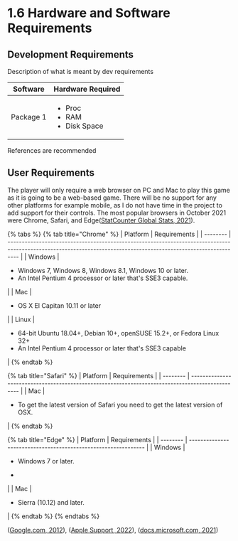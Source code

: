 # 1.6 Hardware and Software Requirements

## Development Requirements

Description of what is meant by dev requirements

| Software  | Hardware Required                                     |
| --------- | ----------------------------------------------------- |
| Package 1 | <ul><li>Proc</li><li>RAM</li><li>Disk Space</li></ul> |

References are recommended

## User Requirements

The player will only require a web browser on PC and Mac to play this game as it is going to be a web-based game.  There will be no support for any other platforms for example mobile, as I do not have time in the project to add support for their controls.  The most popular browsers in October 2021 were Chrome, Safari, and Edge([StatCounter Global Stats, 2021](../hardware-and-software-requirements-references.md)).

{% tabs %}
{% tab title="Chrome" %}
| Platform | Requirements                                                                                                                                                     |
| -------- | ---------------------------------------------------------------------------------------------------------------------------------------------------------------- |
| Windows  | <ul><li>Windows 7, Windows 8, Windows 8.1, Windows 10 or later.</li><li>An Intel Pentium 4 processor or later that's SSE3 capable.</li></ul>                     |
| Mac      | <p></p><ul><li>OS X El Capitan 10.11 or later</li></ul>                                                                                                          |
| Linux    | <p></p><ul><li>64-bit Ubuntu 18.04+, Debian 10+, openSUSE 15.2+, or Fedora Linux 32+</li><li>An Intel Pentium 4 processor or later that's SSE3 capable</li></ul> |
{% endtab %}

{% tab title="Safari" %}
| Platform | Requirements                                                                                     |
| -------- | ------------------------------------------------------------------------------------------------ |
| Mac      | <ul><li>To get the latest version of Safari you need to get the latest version of OSX.</li></ul> |
{% endtab %}

{% tab title="Edge" %}
| Platform | Requirements                                                   |
| -------- | -------------------------------------------------------------- |
| Windows  | <p></p><ul><li>Windows 7 or later.</li></ul><ul><li></li></ul> |
| Mac      | <ul><li>Sierra (10.12) and later.</li></ul>                    |
{% endtab %}
{% endtabs %}

([Google.com, 2012](../hardware-and-software-requirements-references.md)), ([Apple Support, 2022](../hardware-and-software-requirements-references.md)), ([docs.microsoft.com, 2021](../hardware-and-software-requirements-references.md))
